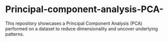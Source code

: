 # Principal-component-analysis-PCA-
This repository showcases a Principal Component Analysis (PCA) performed on a dataset to reduce dimensionality and uncover underlying patterns.
